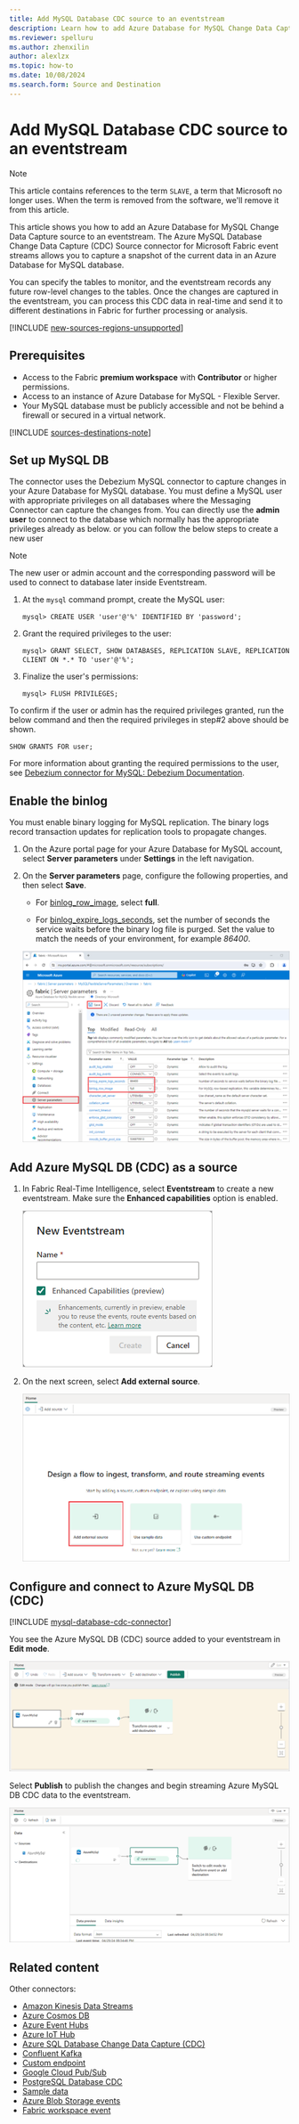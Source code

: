 ```yaml
---
title: Add MySQL Database CDC source to an eventstream
description: Learn how to add Azure Database for MySQL Change Data Capture (CDC) source to an eventstream.
ms.reviewer: spelluru
ms.author: zhenxilin
author: alexlzx
ms.topic: how-to
ms.date: 10/08/2024
ms.search.form: Source and Destination
---
```


# Add MySQL Database CDC source to an eventstream

>[!NOTE]
>This article contains references to the term `SLAVE`, a term that Microsoft no longer uses. When the term is removed from the software, we'll remove it from this article.

This article shows you how to add an Azure Database for MySQL Change Data Capture source to an eventstream. The Azure MySQL Database Change Data Capture (CDC) Source connector for Microsoft Fabric event streams allows you to capture a snapshot of the current data in an Azure Database for MySQL database.

You can specify the tables to monitor, and the eventstream records any future row-level changes to the tables. Once the changes are captured in the eventstream, you can process this CDC data in real-time and send it to different destinations in Fabric for further processing or analysis.

[!INCLUDE [new-sources-regions-unsupported](./includes/new-sources-regions-unsupported.md)]

## Prerequisites

- Access to the Fabric **premium workspace** with **Contributor** or higher permissions.
- Access to an instance of Azure Database for MySQL - Flexible Server.
- Your MySQL database must be publicly accessible and not be behind a firewall or secured in a virtual network.

[!INCLUDE [sources-destinations-note](./includes/sources-destinations-note.md)]


## Set up MySQL DB

The connector uses the Debezium MySQL connector to capture changes in your Azure Database for MySQL database. You must define a MySQL user with appropriate privileges on all databases where the Messaging Connector can capture the changes from. You can directly use the **admin user** to connect to the database which normally has the appropriate privileges already as below. or you can follow the below steps to create a new user 

> [!NOTE]
> The new user or admin account and the corresponding password will be used to connect to database later inside Eventstream. 

1. At the `mysql` command prompt, create the MySQL user:

   ```
   mysql> CREATE USER 'user'@'%' IDENTIFIED BY 'password';
   ```

1. Grant the required privileges to the user:

   ```
   mysql> GRANT SELECT, SHOW DATABASES, REPLICATION SLAVE, REPLICATION CLIENT ON *.* TO 'user'@'%';
   ```

1. Finalize the user's permissions:

   ```
   mysql> FLUSH PRIVILEGES;
   ```

To confirm if the user or admin has the required privileges granted, run the below command and then the required privileges in step#2 above should be shown.

```
SHOW GRANTS FOR user;
```


For more information about granting the required permissions to the user, see [Debezium connector for MySQL: Debezium Documentation](https://debezium.io/documentation/reference/stable/connectors/mysql.html#mysql-creating-user).

## Enable the binlog

You must enable binary logging for MySQL replication. The binary logs record transaction updates for replication tools to propagate changes.

1. On the Azure portal page for your Azure Database for MySQL account, select **Server parameters** under **Settings** in the left navigation.

1. On the **Server parameters** page, configure the following properties, and then select **Save**.

   - For [binlog_row_image](https://dev.mysql.com/doc/refman/8.0/en/replication-options-binary-log.html#sysvar_binlog_row_image), select **full**.

   - For [binlog_expire_logs_seconds](https://dev.mysql.com/doc/refman/8.0/en/replication-options-binary-log.html#sysvar_binlog_expire_logs_seconds), set the number of seconds the service waits before the binary log file is purged. Set the value to match the needs of your environment, for example *86400*.

   ![A screenshot of the binlog settings for replication under Server parameters.](media/add-source-mysql-database-change-data-capture/binlog.png)

## Add Azure MySQL DB (CDC) as a source

1. In Fabric Real-Time Intelligence, select **Eventstream** to create a new eventstream. Make sure the **Enhanced capabilities** option is enabled.

   ![A screenshot of creating a new eventstream.](media/external-sources/new-eventstream.png)

1. On the next screen, select **Add external source**.

   ![A screenshot of selecting Add external source.](media/external-sources/add-external-source.png)

## Configure and connect to Azure MySQL DB (CDC) 

[!INCLUDE [mysql-database-cdc-connector](./includes/mysql-database-cdc-source-connector.md)]

You see the Azure MySQL DB (CDC) source added to your eventstream in **Edit mode**.

   ![A screenshot of the added Azure MySQL DB CDC source in Edit mode with the Publish button highlighted.](media/add-source-mysql-database-change-data-capture/edit-mode.png)

Select **Publish** to publish the changes and begin streaming Azure MySQL DB CDC data to the eventstream.

   ![A screenshot of the published eventstream with Azure MySQL DB CDC source in Live View.](media/add-source-mysql-database-change-data-capture/live-view.png)

## Related content

Other connectors:

- [Amazon Kinesis Data Streams](add-source-amazon-kinesis-data-streams.md)
- [Azure Cosmos DB](add-source-azure-cosmos-db-change-data-capture.md)
- [Azure Event Hubs](add-source-azure-event-hubs.md)
- [Azure IoT Hub](add-source-azure-iot-hub.md)
- [Azure SQL Database Change Data Capture (CDC)](add-source-azure-sql-database-change-data-capture.md)
- [Confluent Kafka](add-source-confluent-kafka.md)
- [Custom endpoint](add-source-custom-app.md)
- [Google Cloud Pub/Sub](add-source-google-cloud-pub-sub.md) 
- [PostgreSQL Database CDC](add-source-postgresql-database-change-data-capture.md)
- [Sample data](add-source-sample-data.md)
- [Azure Blob Storage events](add-source-azure-blob-storage.md)
- [Fabric workspace event](add-source-fabric-workspace.md)
